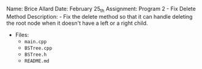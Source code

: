 Name: Brice Allard
Date: February 25<sub>th</sub>
Assignment: Program 2 - Fix Delete Method
Description:
    - Fix the delete method so that it can handle deleting the root node
        when it doesn't have a left or a right child.

- Files:
    - `main.cpp`
    - `BSTree.cpp`
    - `BSTree.h` 
    - `README.md` 
    
